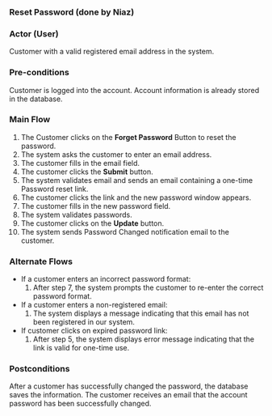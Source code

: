 ### Reset Password (done by Niaz)

### Actor (User)
Customer with a valid registered email address in the system.

### Pre-conditions
Customer is logged into the account. Account information is already stored in the database.

### Main Flow
1. The Customer clicks on the **Forget Password** Button to reset the password.
2. The system asks the customer to enter an email address.  
3. The customer fills in the email field.
4. The customer clicks the **Submit** button.
5. The system validates email and sends an email containing a one-time Password reset link.
6. The customer clicks the link and the new password window appears.
7. The customer fills in the new password field.
8. The system validates passwords.
9. The customer clicks on the **Update** button.
10. The system sends Password Changed notification email to the customer. 


### Alternate Flows
* If a customer enters an incorrect password format:
    1. After step 7, the system prompts the customer to re-enter the correct password format.
* If a customer enters a non-registered email:
   1. The system displays a message indicating that this email has not been registered in our system.
* If customer clicks on expired password link:
   1.  After step 5, the system displays error message indicating that the link is valid for one-time use.
   
### Postconditions
After a customer has successfully changed the password, the database saves the information. The customer receives an email that the account password has been successfully changed.
